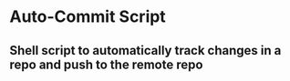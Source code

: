 # Auto-Commit Script

## Shell script to automatically track changes in a repo and push to the remote repo
